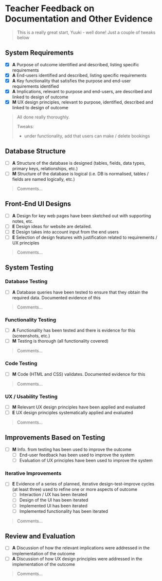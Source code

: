 # Teacher Feedback on Documentation and Other Evidence

> This is a really great start, Yuuki - well done! Just a couple of tweaks below

## System Requirements	

- [x] **A** Purpose of outcome identified and described, listing specific requirements
- [x] **A** End-users identified and described, listing specific requirements
- [x] **A** Key functionality that satisfies the purpose and end-user requirements identified
- [x] **A** Implications, relevant to purpose and end-users, are described and linked to design of outcome
- [x] **M** UX design principles, relevant to purpose, identified, described and linked to design of outcome

> All done really thoroughly. 
>
> Tweaks:
> - under functionality, add that users can make / delete bookings



## Database Structure	

- [ ] **A** Structure of the database is designed (tables, fields, data types, primary keys, relationships, etc.)
- [ ] **M** Structure of the database is logical (i.e. DB is normalised, tables / fields are named logically, etc.)

> Comments...


## Front-End UI Designs

- [ ] **A** Design for key web pages have been sketched out with supporting notes, etc.
- [ ] **E** Design ideas for website are detailed.
- [ ] **E** Design takes into account input from the end users
- [ ] **E** Selection of design features with justification related to requirements / UX principles

> Comments...


## System Testing

### Database Testing

- [ ] **A** Database queries have been tested to ensure that they obtain the required data. Documented evidence of this

> Comments...  

### Functionality Testing

- [ ] **A** Functionality has been tested and there is evidence for this (screenshots, etc.)
- [ ] **M** Testing is thorough (all functionality covered)

> Comments...  

### Code Testing

- [ ] **M** Code (HTML and CSS) validates. Documented evidence for this

> Comments...  

### UX / Usability Testing

- [ ] **M** Relevant UX design principles have been applied and evaluated
- [ ] **E** UX design principles systematically applied and evaluated

> Comments...  

## Improvements Based on Testing

- [ ] **M** Info. from testing has been used to improve the outcome
    - [ ] End-user feedback has been used to improve the system
    - [ ] Evaluation of UX principles have been used to improve the system

### Iterative Improvements

- [ ] **E** Evidence of a series of planned, iterative design-test-improve cycles (at least three) used to refine one or more aspects of outcome
    - [ ] Interaction / UX has been iterated
    - [ ] Design of the UI has been iterated
    - [ ] Implemented UI has been iterated
    - [ ] Implemented functionality has been iterated

> Comments...  


## Review and Evaluation

- [ ] **A** Discussion of how the relevant implications were addressed in the implementation of the outcome
- [ ] **A** Discussion of how UX design principles were addressed in the implementation of the outcome

> Comments...

